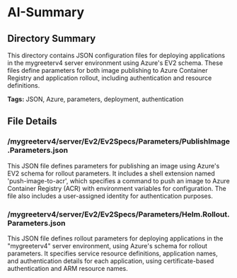 # AI-Summary
## Directory Summary
This directory contains JSON configuration files for deploying applications in the mygreeterv4 server environment using Azure's EV2 schema. These files define parameters for both image publishing to Azure Container Registry and application rollout, including authentication and resource definitions.

**Tags:** JSON, Azure, parameters, deployment, authentication

## File Details
    
### /mygreeterv4/server/Ev2/Ev2Specs/Parameters/PublishImage.Parameters.json
This JSON file defines parameters for publishing an image using Azure's EV2 schema for rollout parameters. It includes a shell extension named 'push-image-to-acr', which specifies a command to push an image to Azure Container Registry (ACR) with environment variables for configuration. The file also includes a user-assigned identity for authentication purposes.

### /mygreeterv4/server/Ev2/Ev2Specs/Parameters/Helm.Rollout.Parameters.json
This JSON file defines rollout parameters for deploying applications in the "mygreeterv4" server environment, using Azure's schema for rollout parameters. It specifies service resource definitions, application names, and authentication details for each application, using certificate-based authentication and ARM resource names.
